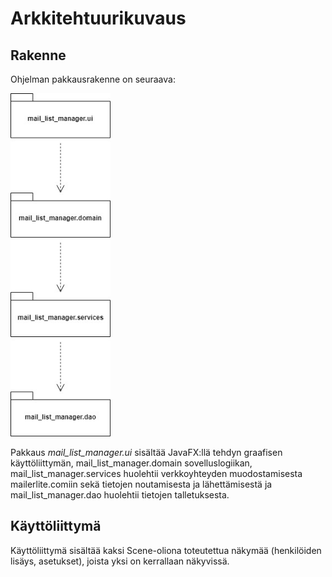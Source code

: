 # Arkkitehtuurikuvaus

## Rakenne

Ohjelman pakkausrakenne on seuraava:

<img src="https://github.com/samvancart/ot_2019/blob/master/Mail_list_manager/dokumentaatio/kuvat/pakkausrakenne.jpg" width="160">

Pakkaus _mail_list_manager.ui_ sisältää JavaFX:llä tehdyn graafisen käyttöliittymän, mail_list_manager.domain sovelluslogiikan, 
mail_list_manager.services huolehtii verkkoyhteyden muodostamisesta mailerlite.comiin sekä tietojen noutamisesta ja lähettämisestä
ja mail_list_manager.dao huolehtii tietojen talletuksesta.

## Käyttöliittymä

Käyttöliittymä sisältää kaksi Scene-oliona toteutettua näkymää (henkilöiden lisäys, asetukset), joista yksi on kerrallaan näkyvissä.